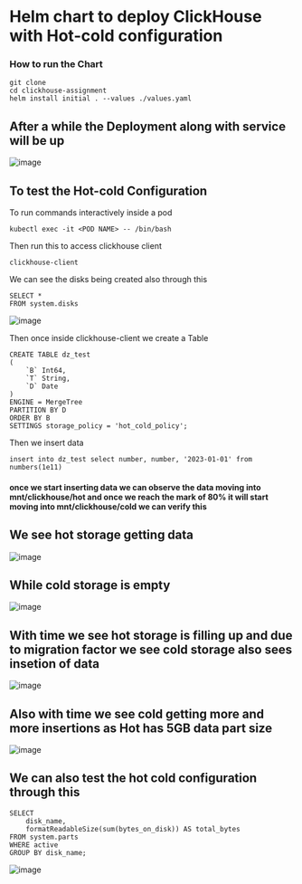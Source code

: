 # Helm chart to deploy ClickHouse with Hot-cold configuration

### How to run the Chart
```
git clone
cd clickhouse-assignment
helm install initial . --values ./values.yaml
```
## After a while the Deployment along with service will be up
![image](https://github.com/satyazzz123/clickhouse-deloyment/assets/105061492/e47800a0-9609-4d6b-ade1-e0b428c14b6d)

## To test the Hot-cold Configuration
To run commands interactively inside a pod
```
kubectl exec -it <POD NAME> -- /bin/bash
```
Then run this to access clickhouse client

```
clickhouse-client
```
We can see the disks being created also through this

```
SELECT *
FROM system.disks
```
![image](https://github.com/satyazzz123/clickhouse-deloyment/assets/105061492/25a587e6-9b33-4cad-bb32-f5be752cb3c9)

Then once inside clickhouse-client we create a Table
```
CREATE TABLE dz_test
(
    `B` Int64,
    `T` String,
    `D` Date
)
ENGINE = MergeTree
PARTITION BY D
ORDER BY B
SETTINGS storage_policy = 'hot_cold_policy';
```
Then we insert data
```
insert into dz_test select number, number, '2023-01-01' from numbers(1e11)
```
#### once we start inserting data we can observe the data moving into mnt/clickhouse/hot and once we reach the mark of 80% it will start moving into mnt/clickhouse/cold we can verify this
## We see hot storage getting data 

![image](https://github.com/satyazzz123/clickhouse-deloyment/assets/105061492/cfc2281b-3cb5-457f-8b96-6eebcc6461eb)

## While cold storage is empty

![image](https://github.com/satyazzz123/clickhouse-deloyment/assets/105061492/2981bebe-06aa-4e5f-af2a-f651efdd4a88)

## With time we see hot storage is filling up and due to migration factor we see cold storage also sees insetion of data

![image](https://github.com/satyazzz123/clickhouse-deloyment/assets/105061492/04776f05-517b-4974-8b3d-bf401dd34b57)

## Also with time we see cold getting more and more insertions as Hot has 5GB data part size 
![image](https://github.com/satyazzz123/clickhouse-deloyment/assets/105061492/02e341b2-6aff-49a9-8539-104c047268be)



## We can also test the hot cold configuration through this
```
SELECT
    disk_name,
    formatReadableSize(sum(bytes_on_disk)) AS total_bytes
FROM system.parts
WHERE active
GROUP BY disk_name;

```
![image](https://github.com/satyazzz123/clickhouse-deloyment/assets/105061492/10b1eb54-e59f-454d-aad6-c3f5054e8920)








